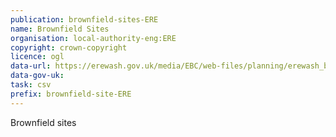 ```yaml
---
publication: brownfield-sites-ERE
name: Brownfield Sites
organisation: local-authority-eng:ERE
copyright: crown-copyright
licence: ogl
data-url: https://erewash.gov.uk/media/EBC/web-files/planning/erewash_brownfieldlandregister_2017-12-05_rev1.csv
data-gov-uk: 
task: csv
prefix: brownfield-site-ERE
---
```


Brownfield sites

